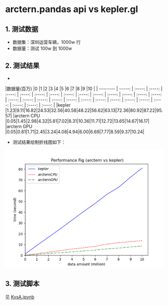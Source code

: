 # arctern.pandas api vs kepler.gl

## 1. 测试数据
- 数据集：深圳运营车辆，1000w 行
- 数据量：测试 100w 到 1000w

## 2. 测试结果
- 

|数据量(百万)	  |0 |1	|2	|3	|4	|5	|6	|7	|8	|9	|10	|
| --------   | -----:   | :----: | :----: | :----: | :----: | :----: | :----: | :----: | :----: | :----: | :----: | :----: | :----: | :----: | :----: | :----: | :----: | :----: | :----: | :----: | :----: | :----: | :----: | :----: | :----: | :----: | :----: | :----: |
|kepler	|1.23|9.11|16.82|24.53|32.56|40.58|48.22|56.62|63.13|72.36|80.92|87.22|95.57|
|arctern CPU	|0.05|1.45|2.98|4.32|5.81|7.02|8.31|10.36|11.71|12.72|13.65|14.67|16.17|
|arctern GPU	|0.05|0.81|1.71|2.45|3.24|4.08|4.94|6.00|6.69|7.77|8.59|9.37|10.24|



- 测试结果绘制折线图如下：

![perf_result.png](perf_result.png)

## 3. 测试脚本
见 [KvsA.ipynb](KvsA.ipynb)